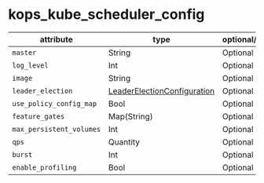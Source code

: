 # kops_kube_scheduler_config

| attribute | type | optional/required | computed |
| --- | --- | --- | --- |
| `master` | String | Optional |  |
| `log_level` | Int | Optional |  |
| `image` | String | Optional |  |
| `leader_election` | [LeaderElectionConfiguration](./LeaderElectionConfiguration.generated.md) | Optional |  |
| `use_policy_config_map` | Bool | Optional |  |
| `feature_gates` | Map(String) | Optional |  |
| `max_persistent_volumes` | Int | Optional |  |
| `qps` | Quantity | Optional |  |
| `burst` | Int | Optional |  |
| `enable_profiling` | Bool | Optional |  |
